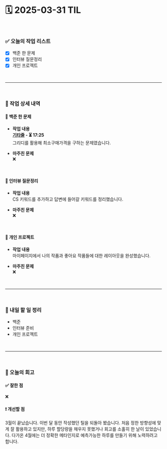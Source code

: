 # 🗓️ 2025-03-31 TIL

<br>

### ✅ 오늘의 작업 리스트  
- [x] 백준 한 문제
- [x] 인터뷰 질문정리  
- [x] 개인 프로젝트

<br>

---

<br>

### 📌 작업 상세 내역  

#### 🔹 백준 한 문제
- **작업 내용**<br>
**[기타줄](https://www.acmicpc.net/problem/1049) - ⏳ 17:25**<br>
그리디를 활용해 최소구매가격을 구하는 문제였습니다.

- **마주친 문제**<br>
❌

<br>

#### 🔹 인터뷰 질문정리  
- **작업 내용**<br>
CS 키워드를 추가하고 답변에 들어갈 키워드를 정리했습니다.

- **마주친 문제**<br>
❌

<br>

#### 🔹 개인 프로젝트
- **작업 내용**<br>
마이페이지에서 나의 작품과 좋아요 작품들에 대한 레이아웃을 완성했습니다.

- **마주친 문제**<br>
❌

<br>

---

<br>

### 🚀 내일 할 일 정리  

- 백준
- 인터뷰 준비
- 개인 프로젝트

<br>

---

<br>

### 🧐 오늘의 회고  

#### ✅ 잘한 점
❌

#### ❗ 개선할 점
3월이 끝났습니다. 이번 달 동안 작성했던 틸을 되돌아 봤습니다. 처음 정한 방향성에 맞게 잘 활용하고 있지만, 하루 할당량을 채우지 못했거나 회고를 소홀히 한 날이 있었습니다. 다가온 4월에는 더 정확한 메타인지로 예측가능한 하루를 만들기 위해 노력하려고 합니다.

<br><br><br>